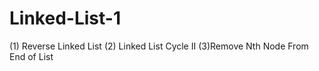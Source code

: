 # Linked-List-1
(1) Reverse Linked List (2) Linked List Cycle II (3)Remove Nth Node From End of List
